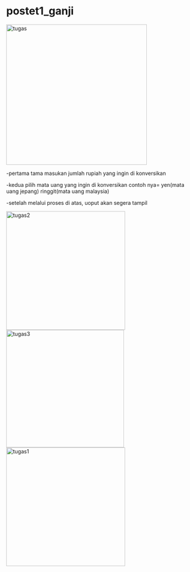 # postet1_ganji

<img width="375" alt="tugas" src="https://github.com/ichfan28/postet1_ganji/assets/147463499/fc8079af-810c-4739-ad1e-24f1fb3d0d7d">

-pertama tama masukan jumlah rupiah yang ingin di konversikan

-kedua pilih mata uang yang ingin di konversikan contoh nya= yen(mata uang jepang) ringgit(mata uang malaysia)

-setelah melalui proses di atas, uoput akan segera tampil

<img width="317" alt="tugas2" src="https://github.com/ichfan28/postet1_ganji/assets/147463499/44cb169b-8b70-40da-9ccc-e60ab7821c1a">

<img width="314" alt="tugas3" src="https://github.com/ichfan28/postet1_ganji/assets/147463499/255aa2ab-ec13-426a-91fd-3304147a27b9">

<img width="317" alt="tugas1" src="https://github.com/ichfan28/postet1_ganji/assets/147463499/b5a2586f-39d5-4f4a-a4fb-ee2cad469324">
